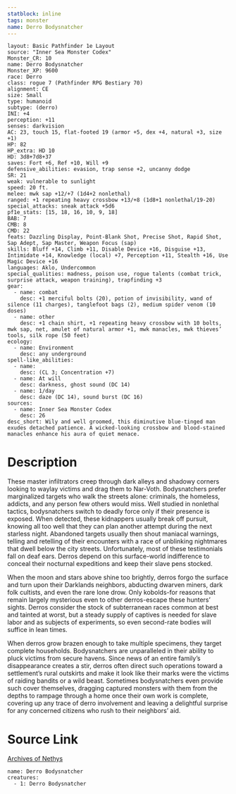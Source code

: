 ```yaml
---
statblock: inline
tags: monster
name: Derro Bodysnatcher
---
```

```statblock
layout: Basic Pathfinder 1e Layout
source: "Inner Sea Monster Codex"
Monster_CR: 10
name: Derro Bodysnatcher
Monster_XP: 9600
race: Derro
class: rogue 7 (Pathfinder RPG Bestiary 70)
alignment: CE
size: Small
type: humanoid
subtype: (derro)
INI: +4
perception: +11
senses: darkvision
AC: 23, touch 15, flat-footed 19 (armor +5, dex +4, natural +3, size +1)
HP: 82
HP_extra: HD 10
HD: 3d8+7d8+37
saves: Fort +6, Ref +10, Will +9
defensive_abilities: evasion, trap sense +2, uncanny dodge
SR: 21
weak: vulnerable to sunlight
speed: 20 ft.
melee: mwk sap +12/+7 (1d4+2 nonlethal)
ranged: +1 repeating heavy crossbow +13/+8 (1d8+1 nonlethal/19-20)
special_attacks: sneak attack +5d6
pf1e_stats: [15, 18, 16, 10, 9, 18]
BAB: 7
CMB: 8
CMD: 22
feats: Dazzling Display, Point-Blank Shot, Precise Shot, Rapid Shot, Sap Adept, Sap Master, Weapon Focus (sap)
skills: Bluff +14, Climb +11, Disable Device +16, Disguise +13, Intimidate +14, Knowledge (local) +7, Perception +11, Stealth +16, Use Magic Device +16
languages: Aklo, Undercommon
special_qualities: madness, poison use, rogue talents (combat trick, surprise attack, weapon training), trapfinding +3
gear:
  - name: combat
    desc: +1 merciful bolts (20), potion of invisibility, wand of silence (11 charges), tanglefoot bags (2), medium spider venom (10 doses)
  - name: other
    desc: +1 chain shirt, +1 repeating heavy crossbow with 10 bolts, mwk sap, net, amulet of natural armor +1, mwk manacles, mwk thieves’ tools, silk rope (50 feet)
ecology:
  - name: Environment
    desc: any underground
spell-like_abilities:
  - name:
    desc: (CL 3; Concentration +7)
  - name: At will
    desc: darkness, ghost sound (DC 14)
  - name: 1/day
    desc: daze (DC 14), sound burst (DC 16)
sources:
  - name: Inner Sea Monster Codex
    desc: 26
desc_short: Wily and well groomed, this diminutive blue-tinged man exudes detached patience. A wicked-looking crossbow and blood-stained manacles enhance his aura of quiet menace.
```
# Description
These master infiltrators creep through dark alleys and shadowy corners looking to waylay victims and drag them to Nar-Voth. Bodysnatchers prefer marginalized targets who walk the streets alone: criminals, the homeless, addicts, and any person few others would miss. Well studied in nonlethal tactics, bodysnatchers switch to deadly force only if their presence is exposed. When detected, these kidnappers usually break off pursuit, knowing all too well that they can plan another attempt during the next starless night. Abandoned targets usually then shout maniacal warnings, telling and retelling of their encounters with a race of unblinking nightmares that dwell below the city streets. Unfortunately, most of these testimonials fall on deaf ears. Derros depend on this surface-world indifference to conceal their nocturnal expeditions and keep their slave pens stocked.

When the moon and stars above shine too brightly, derros forgo the surface and turn upon their Darklands neighbors, abducting dwarven miners, dark folk cultists, and even the rare lone drow. Only kobolds-for reasons that remain largely mysterious even to other derros-escape these hunters’ sights. Derros consider the stock of subterranean races common at best and tainted at worst, but a steady supply of captives is needed for slave labor and as subjects of experiments, so even second-rate bodies will suffice in lean times.

When derros grow brazen enough to take multiple specimens, they target complete households. Bodysnatchers are unparalleled in their ability to pluck victims from secure havens. Since news of an entire family’s disappearance creates a stir, derros often direct such operations toward a settlement’s rural outskirts and make it look like their marks were the victims of raiding bandits or a wild beast. Sometimes bodysnatchers even provide such cover themselves, dragging captured monsters with them from the depths to rampage through a home once their own work is complete, covering up any trace of derro involvement and leaving a delightful surprise for any concerned citizens who rush to their neighbors’ aid.
# Source Link
[Archives of Nethys](https://aonprd.com/MonsterDisplay.aspx?ItemName=Derro%20Bodysnatcher)
```encounter-table
name: Derro Bodysnatcher
creatures:
  - 1: Derro Bodysnatcher
```
